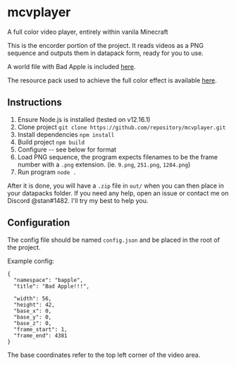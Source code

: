 # mcvplayer
A full color video player, entirely within vanila Minecraft


This is the encorder portion of the project. It reads videos as a PNG sequence and outputs them in datapack form, ready for you to use.

A world file with Bad Apple is included [here](https://github.com/repository/mcvplayer/raw/master/world.zip).

The resource pack used to achieve the full color effect is available [here](https://github.com/repository/mcvplayer/raw/master/resources.zip).

## Instructions
1. Ensure Node.js is installed (tested on v12.16.1)
2. Clone project
`git clone https://github.com/repository/mcvplayer.git`
3. Install dependencies
`npm install`
4. Build project
`npm build`
5. Configure -- see below for format
6. Load PNG sequence, the program expects filenames to be the frame number with a `.png` extension.
(ie. `9.png`, `251.png`, `1284.png`)
7. Run program
`node .`

After it is done, you will have a `.zip` file in `out/` when you can then place in your datapacks folder.
If you need any help, open an issue or contact me on Discord @stan#1482. I'll try my best to help you.
## Configuration
The config file should be named `config.json` and be placed in the root of the project.

Example config:
```
{
  "namespace": "bapple",
  "title": "Bad Apple!!!",

  "width": 56,
  "height": 42,
  "base_x": 0,
  "base_y": 0,
  "base_z": 0,
  "frame_start": 1,
  "frame_end": 4381
}
```
The base coordinates refer to the top left corner of the video area.
